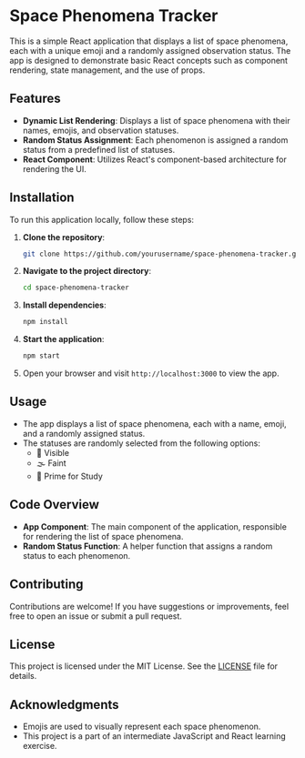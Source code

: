 # Space Phenomena Tracker

This is a simple React application that displays a list of space phenomena, each with a unique emoji and a randomly assigned observation status. The app is designed to demonstrate basic React concepts such as component rendering, state management, and the use of props.

## Features

- **Dynamic List Rendering**: Displays a list of space phenomena with their names, emojis, and observation statuses.
- **Random Status Assignment**: Each phenomenon is assigned a random status from a predefined list of statuses.
- **React Component**: Utilizes React's component-based architecture for rendering the UI.

## Installation

To run this application locally, follow these steps:

1. **Clone the repository**:
   ```bash
   git clone https://github.com/yourusername/space-phenomena-tracker.git
   ```

2. **Navigate to the project directory**:
   ```bash
   cd space-phenomena-tracker
   ```

3. **Install dependencies**:
   ```bash
   npm install
   ```

4. **Start the application**:
   ```bash
   npm start
   ```

5. Open your browser and visit `http://localhost:3000` to view the app.

## Usage

- The app displays a list of space phenomena, each with a name, emoji, and a randomly assigned status.
- The statuses are randomly selected from the following options:
  - 🔭 Visible
  - 🌫 Faint
  - 🚀 Prime for Study

## Code Overview

- **App Component**: The main component of the application, responsible for rendering the list of space phenomena.
- **Random Status Function**: A helper function that assigns a random status to each phenomenon.

## Contributing

Contributions are welcome! If you have suggestions or improvements, feel free to open an issue or submit a pull request.

## License

This project is licensed under the MIT License. See the [LICENSE](LICENSE) file for details.

## Acknowledgments

- Emojis are used to visually represent each space phenomenon.
- This project is a part of an intermediate JavaScript and React learning exercise.
